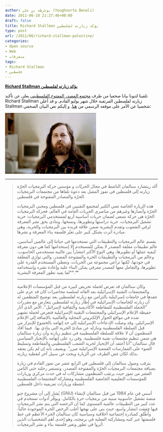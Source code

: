 ```yaml
---
author: يوغرطة بن علي (Youghourta Benali)
date: 2011-06-10 21:27:46+00:00
draft: false
title: Richard Stallman يؤكد زيارته لفلسطين
type: post
url: /2011/06/richard-stallman-palestine/
categories:
- Open source
- Web
- متفرقات
tags:
- Richard Stallman
- فلسطين
---
```


[**Richard Stallman يؤكد زيارته لفلسطين**](https://www.it-scoop.com/2011/06/richard-stallman-palestine/ )


تلقينا لتنونا بيانا صحفيا من طرف [مجتمع المصدر المفتوح الفلسطيني](http://www.opensource.ps/) يعلن عن تأكيد Richard Stallman زيارته لفلسطين المرتقبة خلال شهر يوليو القادم. و قد أعلن Stallman شخصيا عن الأمر على موقعه الرسمي من [هنا](http://stallman.org/articles/palestine-trip.html). و إليكم نص البيان الصحفي:



[![](richard_stallman.jpg)
](https://www.it-scoop.com/2011/06/richard-stallman-palestine/)<!-- more -->

** **


<blockquote>أكد ريتشارد ستالمان الناشط في مجال الحريّات و مؤسس حركة البرمجيات الحرّة زيارته إلى فلسطين في تموز المقبل بعد دعوة تلقاها من مجتمعات البرمجيات الحرّة والمصادر المفتوحة في فلسطين.

هذه الزيارة الخاصة تعني الكثير لمجتمع التقنيين في فلسطين ومحبي البرمجيات الحرّة وأنصارها وغيرهم من مناصري الحريات العامة في العالم، فحركة البرمجيات الحرّة هي حركة تسعى لضمان حريات أساسية أربع لمستخدمي البرمجيات: حرية تشغيل البرمجيات، حرية دراستها وتطويرها، ونسخها، وتنادي بحق نشر المعرفة لرقي الشعوب وتقدم البشرية ضمن علاقة فريدة بين البرمجيات والحرية، وهي مبادرة أثرت بشكل كبير على تغيّر فلسفة بناء المعرفة و نشرها.

يقسم عالم البرمجيات والتطبيقات التي نستخدمها في حياتنا إلى عالمين أساسين، عالم تطبيقات مغلقة المصدر لا يمكن للمستخدم إلا إستخدامها كما هي دون معرفة كيفية عملها أو تطويرها، وهي النوع الأكثر انتشاراً بين غالبية مستخدمي الحاسوب، وعالم من البرمجيات والتطبيقات الحرة والمفتوحة المصدر، والتي توازي المغلقة في جودتها، لكنها تراعي مجموعة من الحريات، وتعطي المستخدم القدرة على تطويرها، والتعامل معها كمصدر معرفي يمكن البناء عليه وإعادة نشره وإستخدامه لما يفيد تطور المعرفة البشرية**.**

** **

وكان ستالمان قد تعرض لحملة تحريض كبيرة من قبل المؤسسات الإعلامية والمجتمعات التقنية الإسرائيلية بعد الغائه لسلسة محاضرات كان قد عزم على عقدها في جامعات إسرائيلية بالتزامن مع زيارته لفلسطين بعد توضيح المنظمين له أن زيارته للجامعات الإسرائيلية في إطار زيارته لفلسطين يتعارض مع مقررات "الحملة الفلسطينية للمقاطعة الأكاديمية والثقافية لإسرائيل"، الأمر الذي أثار حفيظة الإعلام الإسرائيلي والمجتمعات التقنية الإسرائيلية فتعرض لحملة تشهير ضده في مواقع الحوار الإلكتروني المحلية والعالمية بالإضافة إلى الإعلام الإسرائيلي. وقد وصلت الإدعاءات الإسرائيلية إلى حد إتهامه بالخضوع للإبتزاز من قبل السلطة الفلسطينية وتنازله عن مبادئ الحرية التي ينادي بها.  فيما أفاد المنظمون أن لا علاقة للسلطة الفلسطينية في تنظيم زيارته وأن زيارة ستالمان هي ضمن تنظيم مجتمعات تقنية فلسطينية. وفي رد على إتهامه بالإنحياز السياسي قال ستالمان:"أنا أعتقد أن الإنحياز لحرية الشعب الفلسطيني والمقاطعة وتسليط الضوء على الممارسات القمعية الإسرائيلية مبرر". ويضيف بأنه إن لم يكن يعتقد بذلك لكان غض الطرف عن الزيارة وبحث عن سبيل آخر لتغطية زيارته.

يترقب وصول ستالمان إلى فلسطين في الرابع عشر من تموز القادم في زيارة بضيافة مجتمعات البرمجيات الحرّة والمفتوحة المصدر، وتستمر رحلته حتى الثامن العشر من تموز حيث يرتقب المنظمون مشاركات له في حدث مركزي وزيارات للمؤسسات التعليمية الجامعية الفلسطينية ومشاركة المجتمعات الفلسطينية أنشطة وزيارات تعريفية داخل فلسطين.

يُشار إلى أن مشروع جنو (GNU) أسس في عام 1984 من قبل ستالمان لإنشاء منصة تشغيل حاسوبية مبنية من برمجيات حرة بالكامل. ويوفِّر أدوات تستخدم في عدد كبير من التطبيقات عالمية المستوى كما أن الرخصة التي يتم نشر البرمجيات فيها حققت انتشار واسع، حيث بني على نهجها أغلب الرخص الحرة الموجودة حالياً، وأُطُلق كمبادرة إجتماعية أخلاقية وسياسية كان ستالمان الجزء الأعظم في خط فلسفتها عبر كتبه ومشاركته الفعلية في برمجته، وهو إحدى أهم الشخصيات الذين أثروا في تطور وتغير فلسفة بناء و نشر البرمجيات.</blockquote>



